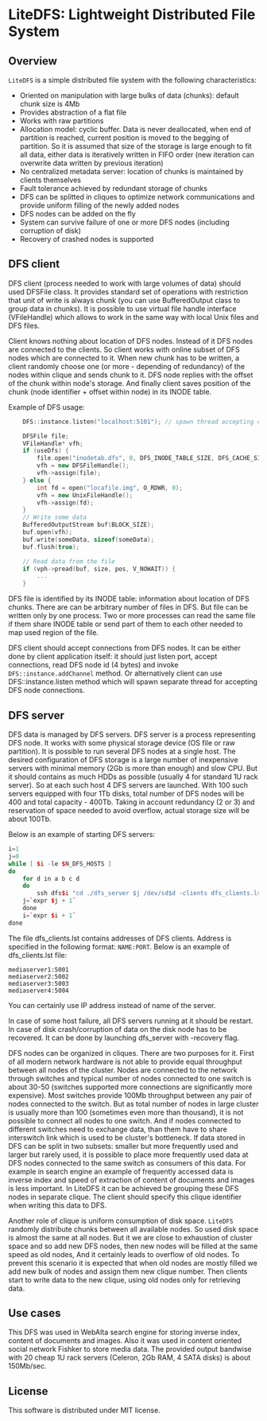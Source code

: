 # LiteDFS: Lightweight Distributed File System

## Overview

`LiteDFS` is a simple distributed file system with the following characteristics:
*    Oriented on manipulation with large bulks of data (chunks): default chunk size is 4Mb
*    Provides abstraction of a flat file
*    Works with raw partitions
*    Allocation model: cyclic buffer. Data is never deallocated, when end of partition is reached, current position is moved to the begging of partition. So it is assumed that size of the storage is large enough to fit all data, either data is iteratively written in FIFO order (new iteration can overwrite data written by previous iteration)
*    No centralized metadata server: location of chunks is maintained by clients themselves
*    Fault tolerance achieved by redundant storage of chunks
*    DFS can be splitted in cliques to optimize network communications and provide uniform filling of the newly added nodes
*    DFS nodes can be added on the fly
*    System can survive failure of one or more DFS nodes (including corruption of disk)
*    Recovery of crashed nodes is supported


## DFS client

DFS client (process needed to work with large volumes of data) should used DFSFile class. It provides standard set of operations with restriction that unit of write is always chunk (you can use BufferedOutput class to group data in chunks). It is possible to use virtual file handle interface (VFileHandle) which allows to work in the same way with local Unix files and DFS files.

Client knows nothing about location of DFS nodes. Instead of it DFS nodes are connected to the clients. So client works with online subset of DFS nodes which are connected to it. When new chunk has to be written, a client randomly choose one (or more - depending of redundancy) of the nodes within clique and sends chunk to it. DFS node replies with the offset of the chunk within node's storage. And finally client saves position of the chunk (node identifier + offset within node) in its INODE table.

Example of DFS usage:

```c++
    DFS::instance.listen("localhost:5101"); // spawn thread accepting connections of DFS nodes

    DFSFile file;
    VFileHandle* vfh;
    if (useDfs) {         
        file.open("inodetab.dfs", 0, DFS_INODE_TABLE_SIZE, DFS_CACHE_SIZE, 0);
        vfh = new DFSFileHandle();
        vfh->assign(file);
    } else {
        int fd = open("locafile.img", O_RDWR, 0);
        vfh = new UnixFileHandle();
        vfh->assign(fd);        
    }
    // Write some data
    BufferedOutputStream buf(BLOCK_SIZE);
    buf.open(vfh);
    buf.write(someData, sizeof(someData);
    buf.flush(true);

    // Read data from the file
    if (vph->pread(buf, size, pos, V_NOWAIT)) { 
        ...
    }
```

DFS file is identified by its INODE table: information about location of DFS chunks. There are can be arbitrary number of files in DFS. But file can be written only by one process. Two or more processes can read the same file if them share INODE table or send part of them to each other needed to map used region of the file.

DFS client should accept connections from DFS nodes. It can be either done by client application itself: it should just listen port, accept connections, read DFS node id (4 bytes) and invoke `DFS::instance.addChannel` method. Or alternatively client can use DFS::instance.listen method which will spawn separate thread for accepting DFS node connections.

## DFS server

DFS data is managed by DFS servers. DFS server is a process representing DFS node. It works with some physical storage device (OS file or raw partition). It is possible to run several DFS nodes at a single host. The desired configuration of DFS storage is a large number of inexpensive servers with minimal memory (2Gb is more than enough) and slow CPU. But it should contains as much HDDs as possible (usually 4 for standard 1U rack server). So at each such host 4 DFS servers are launched. With 100 such servers equipped with four 1Tb disks, total number of DFS nodes will be 400 and total capacity - 400Tb. Taking in account redundancy (2 or 3) and reservation of space needed to avoid overflow, actual storage size will be about 100Tb.

Below is an example of starting DFS servers:

```c++
i=1
j=0
while [ $i -le $N_DFS_HOSTS ] 
do 
    for d in a b c d  
    do 
        ssh dfs$i "cd ./dfs_server $j /dev/sd$d -clients dfs_clients.lst" &
	j=`expr $j + 1`
    done
    i=`expr $i + 1`
done
```

The file dfs_clients.lst contains addresses of DFS clients. Address is specified in the following format: `NAME:PORT`. Below is an example of dfs_clients.lst file:

```
mediaserver1:5001
mediaserver2:5002
mediaserver3:5003
mediaserver4:5004
```

You can certainly use IP address instead of name of the server.

In case of some host failure, all DFS servers running at it should be restart. In case of disk crash/corruption of data on the disk node has to be recovered. It can be done by launching dfs_server with -recovery flag.

DFS nodes can be organized in cliques. There are two purposes for it. First of all modern network hardware is not able to provide equal throughput between all nodes of the cluster. Nodes are connected to the network through switches and typical number of nodes connected to one switch is about 30-50 (switches supported more connections are significantly more expensive). Most switches provide 100Mb throughput between any pair of nodes connected to the switch. But as total number of nodes in large cluster is usually more than 100 (sometimes even more than thousand), it is not possible to connect all nodes to one switch. And if nodes connected to different switches need to exchange data, than them have to share interswitch link which is used to be cluster's bottleneck. If data stored in DFS can be split in two subsets: smaller but more frequently used and larger but rarely used, it is possible to place more frequently used data at DFS nodes connected to the same switch as consumers of this data. For example in search engine an example of frequently accessed data is inverse index and speed of extraction of content of documents and images is less important. In LiteDFS it can be achieved be grouping these DFS nodes in separate clique. The client should specify this clique identifier when writing this data to DFS.

Another role of clique is uniform consumption of disk space. `LiteDFS` randomly distribute chunks between all available nodes. So used disk space is almost the same at all nodes. But it we are close to exhaustion of cluster space and so add new DFS nodes, then new nodes will be filled at the same speed as old nodes, And it certainly leads to overflow of old nodes. To prevent this scenario it is expected that when old nodes are mostly filled we add new bulk of nodes and assign them new clique number. Then clients start to write data to the new clique, using old nodes only for retrieving data.


## Use cases
This DFS was used in WebAlta search engine for storing inverse index, content of documents and images. Also it was used in content oriented social network Fishker to store media data. The provided output bandwise with 20 cheap 1U rack servers (Celeron, 2Gb RAM, 4 SATA disks) is about 150Mb/sec.

## License
This software is distributed under MIT license. 